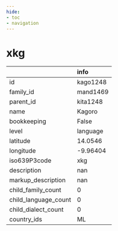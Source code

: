 ```yaml
---
hide:
- toc
- navigation
---
```

# xkg
|                      | info     |
|:---------------------|:---------|
| id                   | kago1248 |
| family_id            | mand1469 |
| parent_id            | kita1248 |
| name                 | Kagoro   |
| bookkeeping          | False    |
| level                | language |
| latitude             | 14.0546  |
| longitude            | -9.96404 |
| iso639P3code         | xkg      |
| description          | nan      |
| markup_description   | nan      |
| child_family_count   | 0        |
| child_language_count | 0        |
| child_dialect_count  | 0        |
| country_ids          | ML       |